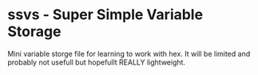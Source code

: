 # ssvs - Super Simple Variable Storage
Mini variable storge file for learning to work with hex. It will be limited and probably not usefull but hopefullt REALLY lightweight.
